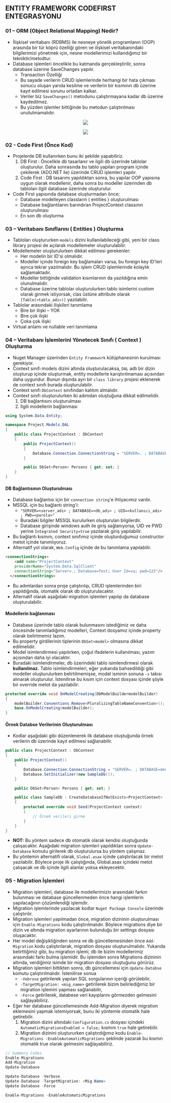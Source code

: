 ## ENTITY FRAMEWORK CODEFIRST ENTEGRASYONU

### 01 – ORM (Object Relational Mapping) Nedir?
- İlişkisel veritabanı (RDBMS) ile nesneye yönelik programlanın (OOP) arasında bir tür köprü özelliği gören ve ilişkisel veritabanındaki bilgilerimizi yönetmek için, nesne modellerimizi kullandığımız bir tekniktir/metodtur.
- Database işlemleri öncelikle bu katmanda gerçekleştirilir, sonra database üzerine SaveChanges yapılır.
    - Transaction Özelliği
    - Bu sayade verilerin CRUD işlemlerinde herhangi bir hata çıkması sonucu oluşan yarıda kesilme ve verilerin bir kısmının db üzerine kayıt edilmesi sorunu ortadan kalkar.
    - Veriler biz `SaveChanges()` metodunu çalıştırmayana kadar db üzerine kaydedilmez.
    - Bu yüzden işlemler bittiğinde bu metodun çalıştırılması unutulmamalıdır.

<p align="center">
    <img src="assets/05.png" style="max-height:350px" />
</p>

<p align="center">
    <img src="assets/06.png" style="max-height:350px" />
</p>

### 02 - Code First (Önce Kod)
- Projelerde DB kullanırken bunu iki şekilde yapabiliriz.
    1. DB First : Öncelikle db tasarlanır ve ilgili db üzerinde tablolar oluşturulur. Daha sonrasında bu tablo yapıları program içinde çekilerek (ADO.NET ile) üzerinde CRUD işlemleri yapılır.
    2. Code First : DB tasarımı yapıldıktan sonra, bu yapılar OOP yapısına uygun olarak modellenir, daha sonra bu modeller üzerinden db tabloları ilgili database üzerinde oluşturulur.
- Code First yapısında database oluşturmadan önce;
    - Database modelleyen classların ( entities ) oluşturulması
    - Database bağlantılarını barındıran ProjectContext classının oluşturulması
    - En son db oluşturma

### 03 – Veritabanı Sınıflarını ( Entities ) Oluşturma
- Tabloları oluştururken `models` dizini kullanılabileceği gibi, yeni bir class library projesi de açılarak modellemeler oluşturulabilir.
- Modellemeler oluşturulurken dikkat edilmesi gerekenler:
    - Her modelin bir ID'si olmalıdır.
    - Modeller içinde foreign key bağlamaları varsa, bu foreign key ID'leri ayrıca tekrar yazılmalıdır. Bu işlem CRUD işlemlerinde kolaylık sağlamaktadır.
    - Modeller bittiğinde validation kısımlarının da yazıldığına emin olunulmalıdır.
    - Database üzerine tablolar oluşturulurken tablo isimlerini custom olarak girmek istiyorsak, clas üstüne attribute olarak `[Table(<tablo_adi>)]` yazılabilir.
- Tablolar arasındaki ilişkileri tanımlama
    - Bire bir ilişki – YOK
    - Bire çok ilişki
    - Çoka çok ilişki
- Virtual anlamı ve nullable veri tanımlama

### 04 – Veritabanı İşlemlerini Yönetecek Sınıfı ( Context ) Oluşturma
- Nuget Manager üzerinden `Entity Framework` kütüphanesinin kurulması gerekiyor.
- Context sınıfı models dizini altında oluşturulacaksa, `DAL` adlı bir dizin oluşturup içinde oluşturmak, entity modellerle karıştırılmaması açısından daha uygundur. Bunun dışında ayrı bir `class library` projesi eklenerek de context sınıfı burada oluşturulabilir.
- Context sınıfı `DbContext` sınıfından kalıtım almalıdır.
- Context sınıfı oluşturulurken iki adımdan oluştuğuna dikkat edilmelidir.
    1. DB bağlantısını oluşturulması
    2. İlgili modellerin bağlanması

```cs
using System.Data.Entity;

namespace Project.Models.DAL
{
    public class ProjectContext : DbContext
    {
        public ProjectContext()
        {
            Database.Connection.ConnectionString = "SERVER=. ; DATABASE=deneme ; UID=sa ; PWD=123";
        }

        public DbSet<Person> Persons { get; set; }
    }
}
```

#### DB Bağlantısının Oluşturulması
- Database bağlantısı için bir `connection string`'e ihtiyacımız vardır.
- MSSQL için bu bağlantı string'i:
    - `"SERVER=<server_adı> ; DATABASE=<db_adı> ; UID=<kullanıcı_adı> ; PWD=<parola>"`
    - Buradaki bilgiler MSSQL kurulurken oluşturulan bilgilerdir.
    - Database girişinde windows auth ile giriş sağlanıyorsa, UID ve PWD yerine `Integrated Security=true` yazılarak giriş yapılabilir.
- Bu bağlantı kısmını, context sınıfımız içinde oluşturduğumuz constructor metot içinde tanımlıyoruz.
- Alternatif yol olarak, `Web.Config` içinde de bu tanımlama yapılabilir.

```html
<connectionStrings>
    <add name="ProjectContext"
    providerName="System.Data.SqlClient"
    connectionString="Server=.; Database=Test; User Id=sa; pwd=123"/>
  </connectionStrings>
```

- Bu adımlardan sonra proje çalıştırılıp, CRUD işlemlerinden biri yapıldığında, otomatik olarak db oluşturulacaktır.
- Alternatif olarak aşağıdaki migration işlemleri yapılıp da database oluşturulabilir.

#### Modellerin bağlanması
- Database üzerinde tablo olarak bulunmasını istediğimiz ve daha öncesinde tanımladığımız modelleri, Context dosyamız içinde property olarak belirtmemiz lazım.
- Bu property girdilerinin tiplerinin `DbSet<model>` olmasına dikkat edilmelidir.
- Model isimlendirmesi yapılırken, çoğul ifadelerin kullanılması, yazım açısından daha iyi olacaktır.
- Buradaki isimlendirmeler, db üzerindeki tablo isimlendirmesi olarak **kullanılmaz.** Tablo isimlendirmeleri, eğer yukarıda bahsedildiği gibi modeller oluşturulurken belirtilmemişse, model isminin sonuna `-s` takısı alınarak oluşturulur. İstenilirse bu kısım için context dosyası içinde şöyle bir override metot da yazılabilir:

```cs
protected override void OnModelCreating(DbModelBuildermodelBuilder)
{
    modelBuilder.Conventions.Remove<PluralizingTableNameConvention>();
    base.OnModelCreating(modelBuilder);
}
```

#### Örnek Databse Verilerinin Oluşturulması
- Kodlar aşağıdaki gibi düzenlenerek ilk database oluştuğunda örnek verilerin db üzerinde kayıt edilmesi sağlanabilir.

```cs
public class ProjectContext : DbContext
{
    public ProjectContext()
    {
        Database.Connection.ConnectionString = "SERVER=. ; DATABASE=deneme ; UID=sa ; PWD=123";
        Database.SetInitializer(new SampleDb());
    }

    public DbSet<Person> Persons { get; set; }

    public class SampleDb : CreateDatabaseIfNotExists<ProjectContext>
    {
        protected override void Seed(ProjectContext context)
        {
            // Örnek verileri girme
        }
    }
}
```

- **NOT:** Bu yöntem sadece db otomatik olarak kendisi oluştuğunda çalışacaktır. Aşağıdaki migration işlemleri yapıldıktan sonra `Update-Database` komutu girilerek db oluşturulursa bu yöntem çalışmaz.
- Bu yöntemin alternatifi olarak, `Global.asax` içinde çalıştırılacak bir metot yazılabilir. Böylece proje ilk çalıştığında, Global.asax içindeki metot çalışacak ve db içinde ilgili alanlar yoksa ekleyecektir.

### 05 - Migration İşlemleri
- Migration işlemleri, database ile modellerimizin arasındaki farkın bulunması ve database güncellenmeden önce hangi işlemlerin yapılacağının çözümlendiği işlemdir.
- Migration işlemlerinde yazılacak kodlar `Nuget Package Console` üzerinde çalıştırılır.
- Migration işlemleri yapılmadan önce, migration dizininin oluşturulması için `Enable-Migrations` kodu çalıştırılmalıdır. Böylece migrations diye bir dizin ve altında migration ayarlarının bulunduğu bir settings dosyası oluşacaktır.
- Her model değişikliğinden sonra ve db güncellemesinden önce `Add-Migration` kodu çalıştırılarak, migration dosyası oluşturulmalıdır. Yukarıda belirttiğimiz gibi, bu migration işlemi, db ile bizim modellerimiz arasındaki farkı bulma işlemidir. Bu işlemden sonra Migrations dizininin altında, verdiğimiz isimde bir migration dosyası oluştuğunu görürüz.
- Migration işlemleri bittikten sonra, db güncellemesi için `Update-Databse` komutu çalıştırılmalıdır. İstenilirse sonua 
    - `-Vebrose` getirilerek yapılan SQL sorgularının içeriği görülebilir,
    - `-TargetMigration: <mig_name>` getirilerek bizim belirlediğimiz bir migration işlemini yapması sağlanabilir,
    - `-Force` getirilerek, databese veri kayıplarını görmezden gelmesini sağlayabiliriz.
- Eğer her database güncellemesinde Add-Migration diyerek migration eklemesini yapmak istemiyorsak, bunu iki yöntemle otomatik hale getirebilir.
    1. Migration dizini altındaki `Configuration.cs` dosyası içindeki `AutomaticMigrationsEnabled = false;` kısmını `true` hale getirebilir.
    2. Migration dizinini oluştururken çalıştırdığımız kodu `Enable-Migrations -EnableAutomaticMigrations` şeklinde yazarak bu kısmın otomatik true olarak gelmesini sağlayabiliriz.

```cs
// Summary Codes
Enable-Migrations
Add-Migration
Update-Database

Update-Database -Verbose 
Update-Database -TargetMigration: <Mig.Name>
Update-Database -Force

Enable-Migrations -EnableAutomaticMigrations
```